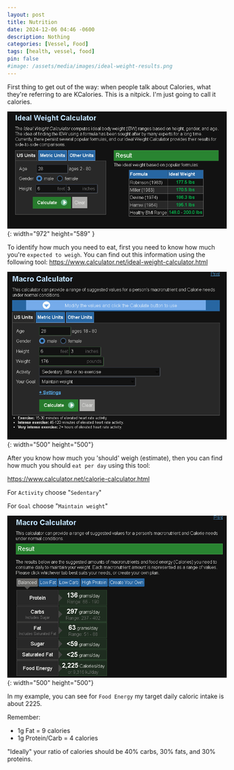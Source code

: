 ```yaml
---
layout: post
title: Nutrition
date: 2024-12-06 04:46 -0600
description: Nothing
categories: [Vessel, Food]
tags: [health, vessel, food]
pin: false
#image: /assets/media/images/ideal-weight-results.png
---
```

First thing to get out of the way: when people talk about Calories, what they're referring to are KCalories. This is a nitpick. I'm just going to call it calories.

![Desktop View](/assets/media/images/ideal-weight-results.png){: width="972" height="589" }

To identify how much you need to eat, first you need to know how much you're `expected to weigh`.
You can find out this information using the following tool:
<https://www.calculator.net/ideal-weight-calculator.html>

![Desktop View](/assets/media/images/macro-input.png){: width="500" height="500"}


After you know how much you 'should' weigh (estimate),
then you can find how much you should `eat per day` using this tool:

<https://www.calculator.net/calorie-calculator.html>

For `Activity` choose "`Sedentary`"

For `Goal` choose "`Maintain weight`"

![Desktop View](/assets/media/images/macro-results.png){: width="500" height="500"}

In my example, you can see for `Food Energy` my target daily caloric intake is about 2225.

Remember:
- 1g Fat = 9 calories
- 1g Protein/Carb = 4 calories

"Ideally" your ratio of calories should be 40% carbs, 30% fats, and 30% proteins.